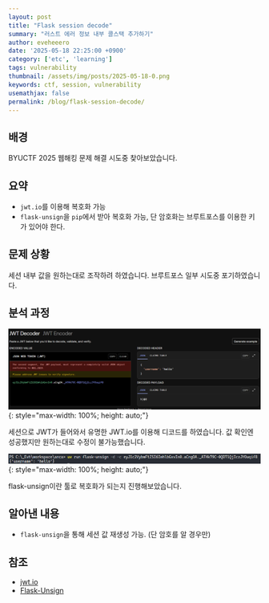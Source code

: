 ```yaml
---
layout: post
title: "Flask session decode"
summary: "러스트 에러 정보 내부 콜스택 추가하기"
author: eveheeero
date: '2025-05-18 22:25:00 +0900'
category: ['etc', 'learning']
tags: vulnerability
thumbnail: /assets/img/posts/2025-05-18-0.png
keywords: ctf, session, vulnerability
usemathjax: false
permalink: /blog/flask-session-decode/
---
```



## 배경

BYUCTF 2025 웹해킹 문제 해결 시도중 찾아보았습니다.

## 요약

- `jwt.io`를 이용해 복호화 가능
- `flask-unsign`을 `pip`에서 받아 복호화 가능, 단 암호화는 브루트포스를 이용한 키가 있어야 한다.

## 문제 상황

세션 내부 값을 원하는대로 조작하려 하였습니다. 브루트포스 일부 시도중 포기하였습니다.

## 분석 과정

![jwt.io 복호화 이미지](/assets/img/posts/2025-05-18-0.png){: style="max-width: 100%; height: auto;"}

세션으로 JWT가 들어와서 유명한 JWT.io를 이용해 디코드를 하였습니다. 값 확인엔 성공했지만 원하는대로 수정이 불가능했습니다.

![flask-unsign을 이용한 복호화 이미지](/assets/img/posts/2025-05-18-1.png){: style="max-width: 100%; height: auto;"}

flask-unsign이란 툴로 복호화가 되는지 진행해보았습니다.

## 알아낸 내용

- `flask-unsign`을 통해 세션 값 재생성 가능. (단 암호를 알 경우만)

## 참조

- [jwt.io](https://jwt.io/)
- [Flask-Unsign](https://github.com/Paradoxis/Flask-Unsign)
